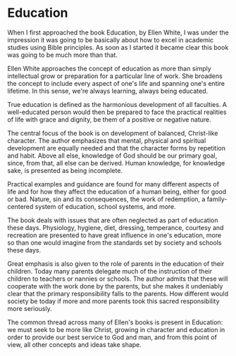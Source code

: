 # Education

When I first approached the book Education, by Ellen White, I was under the impression it was going to be basically about how to excel in academic studies using Bible principles. As soon as I started it became clear this book was going to be much more than that.

Ellen White approaches the concept of education as more than simply intellectual grow or preparation for a particular line of work. She broadens the concept to include every aspect of one's life and spanning one's entire lifetime. In this sense, we're always learning, always being educated.

True education is defined as the harmonious development of all faculties. A well-educated person would then be prepared to face the practical realities of life with grace and dignity, be them of a positive or negative nature.

The central focus of the book is on development of balanced, Christ-like character. The author emphasizes that mental, physical and spiritual development are equally needed and that the character forms by repetition and habit. Above all else, knowledge of God should be our primary goal, since, from that, all else can be derived. Human knowledge, for knowledge sake, is presented as being incomplete.

Practical examples and guidance are found for many different aspects of life and for how they affect the education of a human being, either for good or bad. Nature, sin and its consequences, the work of redemption, a family-centered system of education, school systems, and more.

The book deals with issues that are often neglected as part of education these days. Physiology, hygiene, diet, dressing, temperance, courtesy and recreation are presented to have great influence in one's education, more so than one would imagine from the standards set by society and schools these days.

Great emphasis is also given to the role of parents in the education of their children. Today many parents delegate much of the instruction of their children to teachers or nannies or schools. The author admits that these will cooperate with the work done by the parents, but she makes it undeniably clear that the primary responsibility falls to the parents. How different would society be today if more and more parents took this sacred responsibility more seriously.

The common thread across many of Ellen's books is present in Education: we must seek to be more like Christ, growing in character and education in order to provide our best service to God and man, and from this point of view, all other concepts and ideas take shape.

<style type="text/css">
    @media print {
        body > div > h1:first-child {
        display: none;
        }
        .footer {
        display: none;
        }
    }
</style>